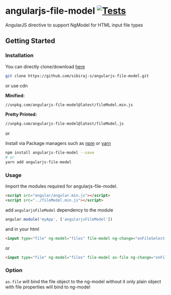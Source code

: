 # angularjs-file-model [![Tests](https://github.com/sibiraj-s/angularjs-file-model/workflows/Tests/badge.svg)](https://github.com/sibiraj-s/angularjs-file-model/actions)

AngularJS directive to support NgModel for HTML input file types

## Getting Started

### Installation

You can directly clone/download [here][angularjs-file-model]

```bash
git clone https://github.com/sibiraj-s/angularjs-file-model.git
```

or use cdn

**Minified:**

```bash
//unpkg.com/angularjs-file-model@latest/fileModel.min.js
```

**Pretty Printed:**

```bash
//unpkg.com/angularjs-file-model@latest/fileModel.js
```

or

Install via Package managers such as [npm] or [yarn]

```bash
npm install angularjs-file-model --save
# or
yarn add angularjs-file-model
```

### Usage

Import the modules required for angularjs-file-model.

```html
<script src="angular/angular.min.js"></script>
<script src="../fileModel.min.js"></script>
```

add `angularjsFileModel` dependency to the module

```javascript
angular.module('myApp', ['angularjsFileModel'])
```

and in your html

```html
<input type="file" ng-model="files" file-model ng-change="onFileSelect()">
```

or

```html
<input type="file" ng-model="files" file-model as-file ng-change="onFileSelect()">
```

### Option

`as-file` will bind the file object to the ng-model without it only plain object with file properties will bind to ng-model

[angularjs-file-model]: https://github.com/sibiraj-s/angularjs-file-model
[github]: https://sibiraj-s.github.io/
[npm]: https://www.npmjs.com/
[yarn]: https://yarnpkg.com/lang/en/
